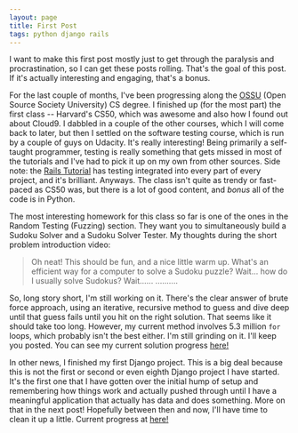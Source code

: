 ```yaml
---
layout: page
title: First Post
tags: python django rails
---
```


I want to make this first post mostly just to get through the paralysis and procrastination, so I can get these posts rolling.  That's the goal of this post.  If it's actually interesting and engaging, that's a bonus.

For the last couple of months, I've been progressing along the [OSSU](ossu.firebaseapp.com) (Open Source Society University) CS degree.  I finished up (for the most part) the first class -- Harvard's CS50, which was awesome and also how I found out about Cloud9.  I dabbled in a couple of the other courses, which I will come back to later, but then I settled on the software testing course, which is run by a couple of guys on Udacity.  It's really interesting!  Being primarily a self-taught programmer, testing is really something that gets missed in most of the tutorials and I've had to pick it up on my own from other sources.  Side note: the [Rails Tutorial](https://www.railstutorial.org/) has testing integrated into every part of every project, and it's brilliant.  Anyways.  The class isn't quite as trendy or fast-paced as CS50 was, but there is a lot of good content, and *bonus* all of the code is in Python.

The most interesting homework for this class so far is one of the ones in the Random Testing (Fuzzing) section.  They want you to simultaneously build a Sudoku Solver and a Sudoku Solver Tester.  My thoughts during the short problem introduction video:

> Oh neat!  This should be fun, and a nice little warm up.
> What's an efficient way for a computer to solve a Sudoku puzzle?
> Wait... how do I usually solve Sudokus?
> Wait......
> ..........

So, long story short, I'm still working on it.  There's the clear answer of brute force approach, using an iterative, recursive method to guess and dive deep until that guess fails until you hit on the right solution.  That seems like it should take too long.  However, my current method involves 5.3 million `for` loops, which probably isn't the best either.  I'm still grinding on it. I'll keep you posted.  You can see my current solution progress [here!](https://rpalo.github.io/sudoku)

In other news, I finished my first Django project.  This is a big deal because this is not the first or second or even eighth Django project I have started.  It's the first one that I have gotten over the initial hump of setup and remembering how things work and actually pushed through until I have a meaningful application that actually has data and does something.  More on that in the next post!  Hopefully between then and now, I'll have time to clean it up a little.  Current progress at [here!](https://rpalo.github.io/pq-portal)